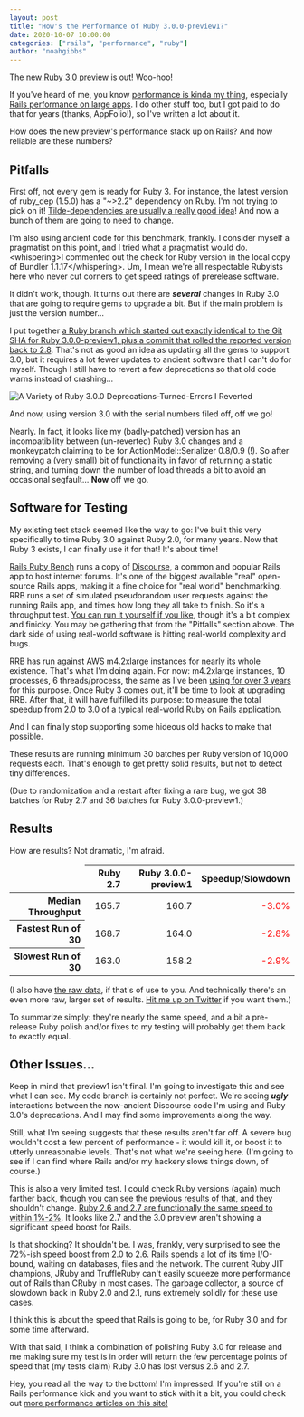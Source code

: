 ```yaml
---
layout: post
title: "How's the Performance of Ruby 3.0.0-preview1?"
date: 2020-10-07 10:00:00
categories: ["rails", "performance", "ruby"]
author: "noahgibbs"
---
```


The [new Ruby 3.0 preview](https://www.ruby-lang.org/en/news/2020/09/25/ruby-3-0-0-preview1-released/) is out! Woo-hoo!

If you've heard of me, you know [performance is kinda my thing](https://engineering.appfolio.com/?author=5751bf4722482e6c3dbfc424), especially [Rails performance on large apps](https://github.com/noahgibbs/rails_ruby_bench). I do other stuff too, but I got paid to do that for years (thanks, AppFolio!), so I've written a lot about it.

How does the new preview's performance stack up on Rails? And how reliable are these numbers?

<!--more-->

## Pitfalls

First off, not every gem is ready for Ruby 3. For instance, the latest version of ruby_dep (1.5.0) has a "\~>2.2" dependency on Ruby. I'm not trying to pick on it! [Tilde-dependencies are usually a really good idea](https://guides.rubygems.org/patterns/#pessimistic-version-constraint)! And now a bunch of them are going to need to change.

I'm also using ancient code for this benchmark, frankly. I consider myself a pragmatist on this point, and I tried what a pragmatist would do. &lt;whispering&gt;I commented out the check for Ruby version in the local copy of Bundler 1.1.17&lt;/whispering&gt;. Um, I mean we're all respectable Rubyists here who never cut corners to get speed ratings of prerelease software.

It didn't work, though. It turns out there are **_several_** changes in Ruby 3.0 that are going to require gems to upgrade a bit. But if the main problem is just the version number&hellip;

I put together [a Ruby branch which started out exactly identical to the Git SHA for Ruby 3.0.0-preview1, plus a commit that rolled the reported version back to 2.8](https://github.com/noahgibbs/ruby/tree/fake_2_8). That's not as good an idea as updating all the gems to support 3.0, but it requires a lot fewer updates to ancient software that I can't do for myself. Though I still have to revert a few deprecations so that old code warns instead of crashing...

<img src="/blog/assets/images/ruby_30_deprec.png" alt="A Variety of Ruby 3.0.0 Deprecations-Turned-Errors I Reverted" />

And now, using version 3.0 with the serial numbers filed off, off we go!

Nearly. In fact, it looks like my (badly-patched) version has an incompatibility between (un-reverted) Ruby 3.0 changes and a monkeypatch claiming to be for ActionModel::Serializer 0.8/0.9 (!). So after removing a (very small) bit of functionality in favor of returning a static string, and turning down the number of load threads a bit to avoid an occasional segfault... **Now** off we go.

## Software for Testing

My existing test stack seemed like the way to go: I've built this very specifically to time Ruby 3.0 against Ruby 2.0, for many years. Now that Ruby 3 exists, I can finally use it for that! It's about time!

[Rails Ruby Bench](https://github.com/noahgibbs/rails_ruby_bench) runs a copy of [Discourse](https://github.com/discourse/discourse), a common and popular Rails app to host internet forums. It's one of the biggest available "real" open-source Rails apps, making it a fine choice for "real world" benchmarking. RRB runs a set of simulated pseudorandom user requests against the running Rails app, and times how long they all take to finish. So it's a throughput test. [You can run it yourself if you like](https://engineering.appfolio.com/appfolio-engineering/2019/11/28/how-do-i-use-rails-ruby-bench), though it's a bit complex and finicky. You may be gathering that from the "Pitfalls" section above. The dark side of using real-world software is hitting real-world complexity and bugs.

RRB has run against AWS m4.2xlarge instances for nearly its whole existence. That's what I'm doing again. For now: m4.2xlarge instances, 10 processes, 6 threads/process, the same as I've been [using for over 3 years](https://rubykaigi.org/2017/presentations/codefolio.html) for this purpose. Once Ruby 3 comes out, it'll be time to look at upgrading RRB. After that, it will have fulfilled its purpose: to measure the total speedup from 2.0 to 3.0 of a typical real-world Ruby on Rails application.

And I can finally stop supporting some hideous old hacks to make that possible.

These results are running minimum 30 batches per Ruby version of 10,000 requests each. That's enough to get pretty solid results, but not to detect tiny differences.

(Due to randomization and a restart after fixing a rare bug, we got 38 batches for Ruby 2.7 and 36 batches for Ruby 3.0.0-preview1.)

## Results

How are results? Not dramatic, I'm afraid.

<table style="text-align: right">
    <thead>
        <tr><td></td><th>Ruby 2.7</th><th>Ruby 3.0.0-preview1</th><th>Speedup/Slowdown</th></tr>
    </thead>
    <tbody>
        <tr>
            <th>Median Throughput</th><td>165.7</td><td>160.7</td><td style="color:red">-3.0%</td>
        </tr>
        <tr>
            <th>Fastest Run of 30</th><td>168.7</td><td>164.0</td><td style="color:red">-2.8%</td>
        </tr>
        <tr>
            <th>Slowest Run of 30</th><td>163.0</td><td>158.2</td><td style="color:red">-2.9%</td>
        </tr>
    </tbody>
</table>

(I also have [the raw data](http://codefol.io/links/ruby_3.0.0-preview1_rrb_results.json.gz), if that's of use to you. And technically there's an even more raw, larger set of results. [Hit me up on Twitter](https://twitter.com/codefolio) if you want them.)

To summarize simply: they're nearly the same speed, and a bit a pre-release Ruby polish and/or fixes to my testing will probably get them back to exactly equal.

## Other Issues...

Keep in mind that preview1 isn't final. I'm going to investigate this and see what I can see. My code branch is certainly not perfect. We're seeing **_ugly_** interactions between the now-ancient Discourse code I'm using and Ruby 3.0's deprecations. And I may find some improvements along the way.

Still, what I'm seeing suggests that these results aren't far off. A severe bug wouldn't cost a few percent of performance - it would kill it, or boost it to utterly unreasonable levels. That's not what we're seeing here. (I'm going to see if I can find where Rails and/or my hackery slows things down, of course.)

This is also a very limited test. I could check Ruby versions (again) much farther back, [though you can see the previous results of that](https://engineering.appfolio.com/appfolio-engineering/2019/3/7/ruby-speed-roundup-20-through-26), and they shouldn't change. [Ruby 2.6 and 2.7 are functionally the same speed to within 1%-2%](https://engineering.appfolio.com/appfolio-engineering/2019/12/27/ruby-270s-rails-ruby-bench-speed-is-unchanged-from-260). It looks like 2.7 and the 3.0 preview aren't showing a significant speed boost for Rails.

Is that shocking? It shouldn't be. I was, frankly, very surprised to see the 72%-ish speed boost from 2.0 to 2.6. Rails spends a lot of its time I/O-bound, waiting on databases, files and the network. The current Ruby JIT champions, JRuby and TruffleRuby can't easily squeeze more performance out of Rails than CRuby in most cases. The garbage collector, a source of slowdown back in Ruby 2.0 and 2.1, runs extremely solidly for these use cases.

I think this is about the speed that Rails is going to be, for Ruby 3.0 and for some time afterward.

With that said, I think a combination of polishing Ruby 3.0 for release and me making sure my test is in order will return the few percentage points of speed that (my tests claim) Ruby 3.0 has lost versus 2.6 and 2.7.

Hey, you read all the way to the bottom! I'm impressed. If you're still on a Rails performance kick and you want to stick with it a bit, you could check out [more performance articles on this site!](https://www.fastruby.io/blog/tags/performance)
